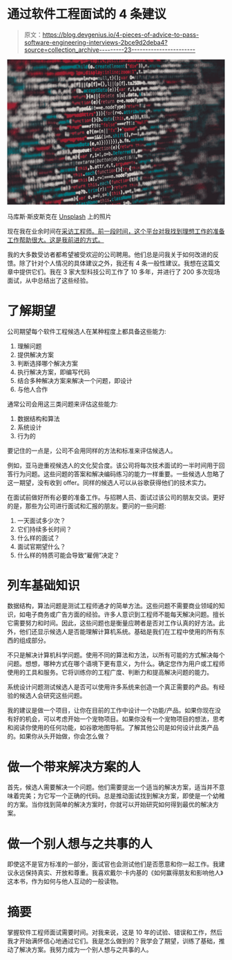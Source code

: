 # 通过软件工程面试的 4 条建议

> 原文：<https://blog.devgenius.io/4-pieces-of-advice-to-pass-software-engineering-interviews-2bce9d2deba4?source=collection_archive---------23----------------------->

![](img/60faf580f952f8302a7d78bd79aaba46.png)

马库斯·斯皮斯克在 [Unsplash](https://unsplash.com?utm_source=medium&utm_medium=referral) 上的照片

现在我在业余时间在[采访工程师。前一段时间，这个平台对我找到理想工作的准备工作帮助很大。这是我前进的方式。](http://interviewing.io/)

我的大多数受访者都希望被受欢迎的公司聘用。他们总是问我关于如何改进的反馈。除了针对个人情况的具体建议之外，我还有 4 条一般性建议。我想在这篇文章中提供它们。我在 3 家大型科技公司工作了 10 多年，并进行了 200 多次现场面试，从中总结出了这些经验。

# 了解期望

公司期望每个软件工程候选人在某种程度上都具备这些能力:

1.  理解问题
2.  提供解决方案
3.  判断选择哪个解决方案
4.  执行解决方案，即编写代码
5.  结合多种解决方案来解决一个问题，即设计
6.  与他人合作

通常公司会用这三类问题来评估这些能力:

1.  数据结构和算法
2.  系统设计
3.  行为的

要记住的一点是，公司不会用同样的方法和标准来评估候选人。

例如，亚马逊重视候选人的文化契合度。该公司将每次技术面试的一半时间用于回答行为问题。这些问题的答案和解决编码练习的能力一样重要。一些候选人忽略了这一期望，没有收到 offer。同样的候选人可以从谷歌获得他们的技术实力。

在面试前做好所有必要的准备工作。与招聘人员、面试过该公司的朋友交谈。更好的是，那些为公司进行面试和汇报的朋友。要问的一些问题:

1.  一天面试多少次？
2.  它们持续多长时间？
3.  什么样的面试？
4.  面试官期望什么？
5.  什么样的特质可能会导致“雇佣”决定？

# 列车基础知识

数据结构，算法问题是测试工程师通才的简单方法。这些问题不需要商业领域的知识，如电子商务或广告方面的经验。许多人意识到工程师不能每天解决问题。擅长它需要努力和时间。因此，这些问题也是衡量应聘者是否对工作认真的好方法。此外，他们还显示候选人是否能理解计算机系统。基础是我们在工程中使用的所有东西的组成部分。

不只是解决计算机科学问题。使用不同的算法和方法，以所有可能的方式解决每个问题。想想，哪种方式在哪个语境下更有意义，为什么。确定您作为用户或工程师使用的工具和服务。它将训练你的工程广度、判断力和提高解决问题的能力。

系统设计问题测试候选人是否可以使用许多系统来创造一个真正需要的产品。有经验的候选人会研究这些问题。

我的建议是做一个项目，让你在目前的工作中设计一个功能/产品。如果你现在没有好的机会，可以考虑开始一个宠物项目。如果你没有一个宠物项目的想法，思考和阅读你使用的任何功能，如谷歌地图导航。了解其他公司是如何设计此类产品的。如果你从头开始做，你会怎么做？

# 做一个带来解决方案的人

首先，候选人需要解决一个问题。他们需要提出一个适当的解决方案，适当并不意味着完美；为它写一个正确的代码。总是推动面试找到解决方案，即使是一个幼稚的方案。当你找到简单的解决方案时，你就可以开始研究如何得到最优的解决方案。

# 做一个别人想与之共事的人

即使这不是官方标准的一部分，面试官也会测试他们是否愿意和你一起工作。我建议永远保持真实、开放和尊重。我喜欢戴尔·卡内基的《如何赢得朋友和影响他人》这本书，作为如何与他人互动的一般读物。

# 摘要

掌握软件工程师面试需要时间。对我来说，这是 10 年的试验、错误和工作，然后我才开始满怀信心地通过它们。我是怎么做到的？我学会了期望，训练了基础，推动了解决方案。我努力成为一个别人想与之共事的人。